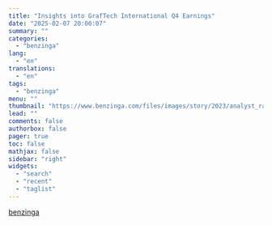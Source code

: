 ```yaml
---
title: "Insights into GrafTech International Q4 Earnings"
date: "2025-02-07 20:00:07"
summary: ""
categories:
  - "benzinga"
lang:
  - "en"
translations:
  - "en"
tags:
  - "benzinga"
menu: ""
thumbnail: "https://www.benzinga.com/files/images/story/2023/analyst_ratings_image_2.jpeg"
lead: ""
comments: false
authorbox: false
pager: true
toc: false
mathjax: false
sidebar: "right"
widgets:
  - "search"
  - "recent"
  - "taglist"
---
```




[benzinga](https://www.benzinga.com/insights/earnings/25/02/43556468/insights-into-graftech-international-q4-earnings)
